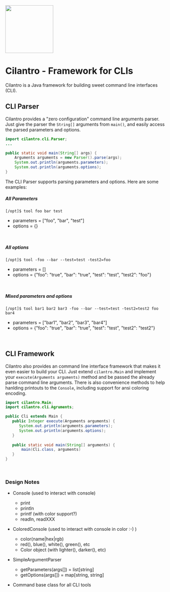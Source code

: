 <img src="https://pbs.twimg.com/profile_images/1509319481/Cilantro-Large_400x400.png" width="150">

# Cilantro - Framework for CLIs
Cilantro is a Java framework for building sweet command line interfaces (CLI).

## CLI Parser 
Cilantro provides a "zero configuration" command line arguments parser.  Just give the parser the `String[]` arguments from `main()`, and easily access the parsed parameters and options.

```java
import cilantro.cli.Parser;
...

public static void main(String[] args) {
    Arguments arguments = new Parser().parse(args);
    System.out.println(arguments.parameters);
    System.out.println(arguments.options);
}
```

The CLI Parser supports parsing parameters and options.  Here are some examples:

##### All Parameters
```
[/opt]$ tool foo bar test
```
 - parameters = ["foo", "bar", "test"]
 - options = {}
<br>

##### All options
```
[/opt]$ tool -foo --bar --test=test -test2=foo
```
 - parameters = []
 - options = {"foo": "true", "bar": "true", "test": "test", "test2": "foo"}
<br>


##### Mixed parameters and options
```
[/opt]$ tool bar1 bar2 bar3 -foo --bar --test=test -test2=test2 foo bar4
```
 - parameters = ["bar1", "bar2", "bar3", "bar4"]
 - options = {"foo": "true", "bar": "true", "test": "test", "test2": "test2"}

<br>


## CLI Framework
Cilantro also provides an command line interface framework that makes it even easier to build your CLI.  Just extend `cilantro.Main` and implement your `execute(Arguments arguments)` method and be passed the already parse command line arguments.  There is also convenience methods to help hanlding printouts to the `Console`, including support for ansi coloring encoding.

```java
import cilantro.Main;
import cilantro.cli.Agruments;

public Cli extends Main {
   public Integer execute(Arguments arguments) {
      System.out.println(arguments.parameters);
      System.out.println(arguments.options);
   }
   
   public static void main(String[] arguments) {
       main(Cli.class, arguments)
   }
}
```

<br>

### Design Notes
 - Console (used to interact with console)
   - print
   - println
   - printf (with color support?)
   - readln, readXXX
 
 - ColoredConsole (used to interact with console in color :-) )
    - color(name|hex|rgb)
    - red(), blue(), white(), green(), etc
    - Color object (with lighter(), darker(), etc)
 
 - SimpleArgumentParser
   - getParameters(args[]) = list[string]
   - getOptions(args[]) = map[string, string]
   
 - Command base class for all CLI tools
 
